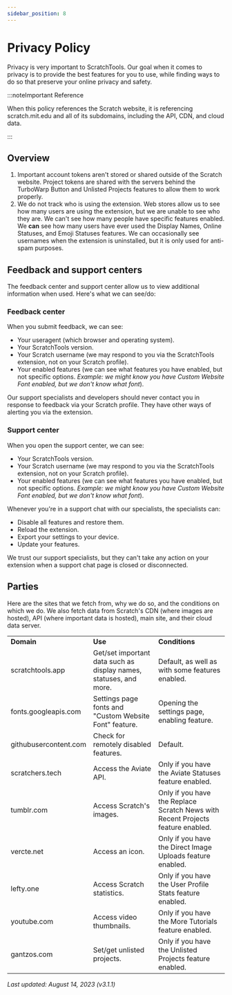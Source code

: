 ```yaml
---
sidebar_position: 8
---
```

# Privacy Policy
Privacy is very important to ScratchTools. Our goal when it comes to privacy is to provide the best features for you to use, while finding ways to do so that preserve your online privacy and safety.

:::noteImportant Reference

When this policy references the Scratch website, it is referencing scratch.mit.edu and all of its subdomains, including the API, CDN, and cloud data.

:::

## Overview

1. Important account tokens aren't stored or shared outside of the Scratch website. Project tokens are shared with the servers behind the TurboWarp Button and Unlisted Projects features to allow them to work properly.
2. We do not track who is using the extension. Web stores allow us to see how many users are using the extension, but we are unable to see who they are. We can't see how many people have specific features enabled. We **can** see how many users have ever used the Display Names, Online Statuses, and Emoji Statuses features. We can occasionally see usernames when the extension is uninstalled, but it is only used for anti-spam purposes.

## Feedback and support centers
The feedback center and support center allow us to view additional information when used. Here's what we can see/do:

### Feedback center
When you submit feedback, we can see:
- Your useragent (which browser and operating system).
- Your ScratchTools version.
- Your Scratch username (we may respond to you via the ScratchTools extension, not on your Scratch profile).
- Your enabled features (we can see what features you have enabled, but not specific options. *Example: we might know you have Custom Website Font enabled, but we don't know what font*).

Our support specialists and developers should never contact you in response to feedback via your Scratch profile. They have other ways of alerting you via the extension.

### Support center
When you open the support center, we can see:
- Your ScratchTools version.
- Your Scratch username (we may respond to you via the ScratchTools extension, not on your Scratch profile).
- Your enabled features (we can see what features you have enabled, but not specific options. *Example: we might know you have Custom Website Font enabled, but we don't know what font*).

Whenever you're in a support chat with our specialists, the specialists can:
- Disable all features and restore them.
- Reload the extension.
- Export your settings to your device.
- Update your features.

We trust our support specialists, but they can't take any action on your extension when a support chat page is closed or disconnected.

## Parties
Here are the sites that we fetch from, why we do so, and the conditions on which we do. We also fetch data from Scratch's CDN (where images are hosted), API (where important data is hosted), main site, and their cloud data server.
<table>
<tr>
<td><b>Domain</b></td>
<td><b>Use</b></td>
<td><b>Conditions</b></td>
</tr>
<tr>
<td>scratchtools.app</td>
<td>Get/set important data such as display names, statuses, and more.</td>
<td>Default, as well as with some features enabled.</td>
</tr>
<tr>
<td>fonts.googleapis.com</td>
<td>Settings page fonts and "Custom Website Font" feature.</td>
<td>Opening the settings page, enabling feature.</td>
</tr>
<tr>
<td>githubusercontent.com</td>
<td>Check for remotely disabled features.</td>
<td>Default.</td>
</tr>
<tr>
<td>scratchers.tech</td>
<td>Access the Aviate API.</td>
<td>Only if you have the Aviate Statuses feature enabled.</td>
</tr>
<tr>
<td>tumblr.com</td>
<td>Access Scratch's images.</td>
<td>Only if you have the Replace Scratch News with Recent Projects feature enabled.</td>
</tr>
<tr>
<td>vercte.net</td>
<td>Access an icon.</td>
<td>Only if you have the Direct Image Uploads feature enabled.</td>
</tr>
<tr>
<td>lefty.one</td>
<td>Access Scratch statistics.</td>
<td>Only if you have the User Profile Stats feature enabled.</td>
</tr>
<tr>
<td>youtube.com</td>
<td>Access video thumbnails.</td>
<td>Only if you have the More Tutorials feature enabled.</td>
</tr>
<tr>
<td>gantzos.com</td>
<td>Set/get unlisted projects.</td>
<td>Only if you have the Unlisted Projects feature enabled.</td>
</tr>
</table>

*Last updated: August 14, 2023 (v3.1.1)*